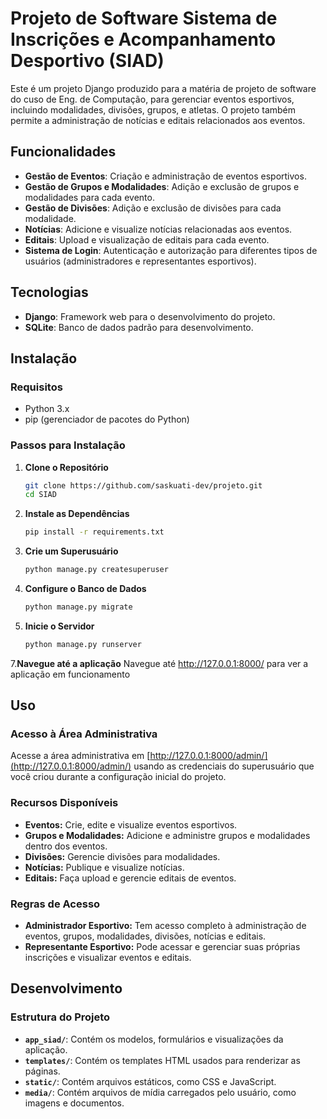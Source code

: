 # Projeto de Software Sistema de Inscrições e Acompanhamento Desportivo (SIAD)

Este é um projeto Django produzido para a matéria de projeto de software do cuso de Eng. de Computação, para gerenciar eventos esportivos, incluindo modalidades, divisões, grupos, e atletas. O projeto também permite a administração de notícias e editais relacionados aos eventos.

## Funcionalidades

- **Gestão de Eventos**: Criação e administração de eventos esportivos.
- **Gestão de Grupos e Modalidades**: Adição e exclusão de grupos e modalidades para cada evento.
- **Gestão de Divisões**: Adição e exclusão de divisões para cada modalidade.
- **Notícias**: Adicione e visualize notícias relacionadas aos eventos.
- **Editais**: Upload e visualização de editais para cada evento.
- **Sistema de Login**: Autenticação e autorização para diferentes tipos de usuários (administradores e representantes esportivos).

## Tecnologias

- **Django**: Framework web para o desenvolvimento do projeto.
- **SQLite**: Banco de dados padrão para desenvolvimento.

## Instalação

### Requisitos

- Python 3.x
- pip (gerenciador de pacotes do Python)

### Passos para Instalação

1. **Clone o Repositório**

   ```bash
   git clone https://github.com/saskuati-dev/projeto.git
   cd SIAD

   
2. **Instale as Dependências**

   ```bash
   pip install -r requirements.txt


3. **Crie um Superusuário**
   ```bash
   python manage.py createsuperuser

4. **Configure o Banco de Dados**
    ```bash
   python manage.py migrate

5. **Inicie o Servidor**
   ```bash
   python manage.py runserver

7.**Navegue até a aplicação**
  Navegue até http://127.0.0.1:8000/ para ver a aplicação em funcionamento




## Uso

### Acesso à Área Administrativa

Acesse a área administrativa em [http://127.0.0.1:8000/admin/](http://127.0.0.1:8000/admin/) usando as credenciais do superusuário que você criou durante a configuração inicial do projeto.

### Recursos Disponíveis

- **Eventos:** Crie, edite e visualize eventos esportivos.
- **Grupos e Modalidades:** Adicione e administre grupos e modalidades dentro dos eventos.
- **Divisões:** Gerencie divisões para modalidades.
- **Notícias:** Publique e visualize notícias.
- **Editais:** Faça upload e gerencie editais de eventos.

### Regras de Acesso

- **Administrador Esportivo:** Tem acesso completo à administração de eventos, grupos, modalidades, divisões, notícias e editais.
- **Representante Esportivo:** Pode acessar e gerenciar suas próprias inscrições e visualizar eventos e editais.

## Desenvolvimento

### Estrutura do Projeto

- **`app_siad/`**: Contém os modelos, formulários e visualizações da aplicação.
- **`templates/`**: Contém os templates HTML usados para renderizar as páginas.
- **`static/`**: Contém arquivos estáticos, como CSS e JavaScript.
- **`media/`**: Contém arquivos de mídia carregados pelo usuário, como imagens e documentos.


  

